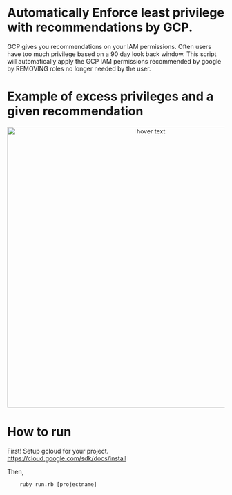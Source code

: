 # Automatically Enforce least privilege with recommendations by GCP.  


GCP gives you recommendations on your IAM permissions.  Often users have too much privilege based on a 90 day look back window. This script will automatically apply the GCP IAM permissions recommended by google by REMOVING roles no longer needed by the user.   

# Example of excess privileges and a given recommendation 

<p align="center">
  <img src="https://cloud.google.com/iam/img/recommender-replace.png" width="650" title="hover text">
</p>

# How to run 

First! Setup gcloud for your project.  https://cloud.google.com/sdk/docs/install

Then, 
 
```
	ruby run.rb [projectname]
```
